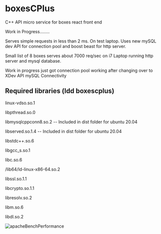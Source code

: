 # boxesCPlus
C++ API micro service for boxes react front end

Work in Progress........

Serves simple requests in less than 2 ms. On test laptop. Uses new mySQL dev API for connection pool and boost beast for http server.

Small list of 8 boxes serves about 7000 req/sec on i7 Laptop running http server and mysql database.

Work in progress just got connection pool working after changing over to XDev API mySQL Connectivity

## Required libraries (ldd boxescplus)

linux-vdso.so.1 

libpthread.so.0 

libmysqlcppconn8.so.2  -- Included in dist folder for ubuntu 20.04

libserved.so.1.4  -- Included in dist folder for ubuntu 20.04

libstdc++.so.6 

libgcc_s.so.1 

libc.so.6 

/lib64/ld-linux-x86-64.so.2 

libssl.so.1.1 

libcrypto.so.1.1 

libresolv.so.2 

libm.so.6 

libdl.so.2 


![apacheBenchPerformance](https://user-images.githubusercontent.com/3844301/168474846-f1e2ad35-53c9-4717-8bcb-d0522f2a8b83.png)
